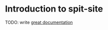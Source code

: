 # Introduction to spit-site

TODO: write [great documentation](http://jacobian.org/writing/great-documentation/what-to-write/)
